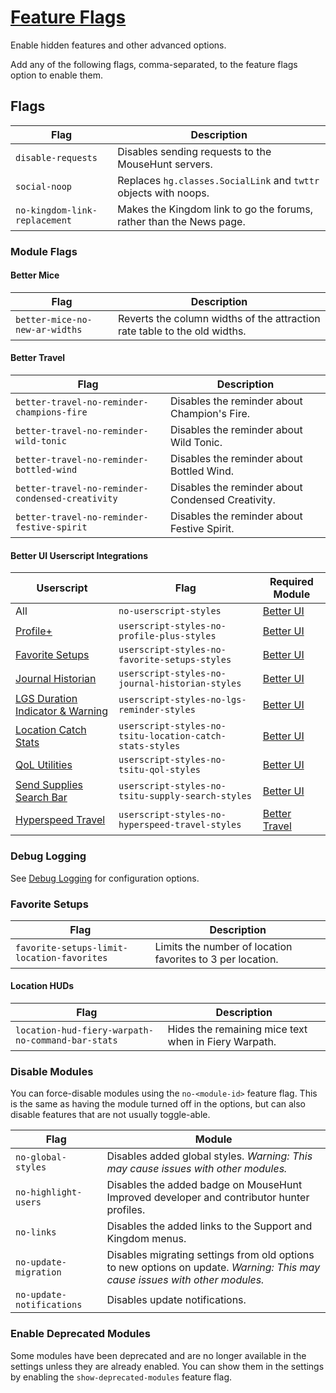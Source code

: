 # [Feature Flags](https://www.mousehuntgame.com/preferences.php?tab=mousehunt-improved-settings#mousehunt-improved-settings-advanced-override-flags)

Enable hidden features and other advanced options.

Add any of the following flags, comma-separated, to the feature flags option to enable them.

## Flags

|Flag|Description|
|---|---|
|`disable-requests`|Disables sending requests to the MouseHunt servers.|
|`social-noop`|Replaces `hg.classes.SocialLink` and `twttr` objects with noops.|
|`no-kingdom-link-replacement`|Makes the Kingdom link to go the forums, rather than the News page.|

### Module Flags

#### Better Mice

|Flag|Description|
|---|---|
|`better-mice-no-new-ar-widths`|Reverts the column widths of the attraction rate table to the old widths.|

#### Better Travel

|Flag|Description|
|---|---|
|`better-travel-no-reminder-champions-fire`|Disables the reminder about Champion's Fire.|
|`better-travel-no-reminder-wild-tonic`|Disables the reminder about Wild Tonic.|
|`better-travel-no-reminder-bottled-wind`|Disables the reminder about Bottled Wind.|
|`better-travel-no-reminder-condensed-creativity`|Disables the reminder about Condensed Creativity.|
|`better-travel-no-reminder-festive-spirit`|Disables the reminder about Festive Spirit.|

#### Better UI Userscript Integrations

|Userscript|Flag|Required Module|
|---|---|--|
|All|`no-userscript-styles`|[Better UI](./better-ui.md)|
|[Profile+](https://greasyfork.org/en/scripts/381389-mh-profile)|`userscript-styles-no-profile-plus-styles`|[Better UI](./better-ui.md)|
|[Favorite Setups](https://greasyfork.org/en/scripts/443164-mousehunt-favorite-setups)|`userscript-styles-no-favorite-setups-styles`|[Better UI](./better-ui.md)|
|[Journal Historian](https://greasyfork.org/en/scripts/454968-mousehunt-journal-historian)|`userscript-styles-no-journal-historian-styles`|[Better UI](./better-ui.md)|
|[LGS Duration Indicator & Warning](https://greasyfork.org/en/scripts/410966-mousehunt-lucky-golden-shield-duration-indicator-warning)|`userscript-styles-no-lgs-reminder-styles`|[Better UI](./better-ui.md)|
|[Location Catch Stats](https://greasyfork.org/en/scripts/381438-mousehunt-location-catch-stats)|`userscript-styles-no-tsitu-location-catch-stats-styles`|[Better UI](./better-ui.md)|
|[QoL Utilities](https://greasyfork.org/en/scripts/405334-mousehunt-qol-utilities)|`userscript-styles-no-tsitu-qol-styles`|[Better UI](./better-ui.md)|
|[Send Supplies Search Bar](https://greasyfork.org/en/scripts/396714-mousehunt-send-supplies-search-bar)|`userscript-styles-no-tsitu-supply-search-styles`|[Better UI](./better-ui.md)|
|[Hyperspeed Travel](https://greasyfork.org/en/scripts/448542-mousehunt-hyperspeed-travel)|`userscript-styles-no-hyperspeed-travel-styles`|[Better Travel](./better-travel.md)|

### Debug Logging

See [Debug Logging](./debug-logging.md) for configuration options.

### Favorite Setups

|Flag|Description|
|---|---|
|`favorite-setups-limit-location-favorites`|Limits the number of location favorites to 3 per location.|

#### Location HUDs

|Flag|Description|
|---|---|
|`location-hud-fiery-warpath-no-command-bar-stats`|Hides the remaining mice text when in Fiery Warpath.|

### Disable Modules

You can force-disable modules using the `no-<module-id>` feature flag. This is the same as having the module turned off in the options, but can also disable features that are not usually toggle-able.

|Flag|Module|
|---|---|
|`no-global-styles`|Disables added global styles. _Warning: This may cause issues with other modules._|
|`no-highlight-users`|Disables the added badge on MouseHunt Improved developer and contributor hunter profiles.|
|`no-links`|Disables the added links to the Support and Kingdom menus.|
|`no-update-migration`|Disables migrating settings from old options to new options on update. _Warning: This may cause issues with other modules._|
|`no-update-notifications`|Disables update notifications.|

### Enable Deprecated Modules

Some modules have been deprecated and are no longer available in the settings unless they are already enabled. You can show them in the settings by enabling the `show-deprecated-modules` feature flag.
